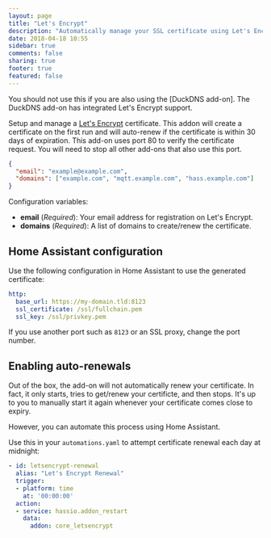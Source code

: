 ```yaml
---
layout: page
title: "Let's Encrypt"
description: "Automatically manage your SSL certificate using Let's Encrypt."
date: 2018-04-18 10:55
sidebar: true
comments: false
sharing: true
footer: true
featured: false
---
```


<p class='note'>
You should not use this if you are also using the [DuckDNS add-on]. The DuckDNS add-on has integrated Let's Encrypt support.
</p>

Setup and manage a [Let's Encrypt](https://letsencrypt.org/) certificate. This addon will create a certificate on the first run and will auto-renew if the certificate is within 30 days of expiration. This add-on uses port 80 to verify the certificate request. You will need to stop all other add-ons that also use this port.

```json
{
  "email": "example@example.com",
  "domains": ["example.com", "mqtt.example.com", "hass.example.com"]
}
```

Configuration variables:

- **email** (*Required*): Your email address for registration on Let's Encrypt.
- **domains** (*Required*): A list of domains to create/renew the certificate.

## Home Assistant configuration

Use the following configuration in Home Assistant to use the generated certificate:

```yaml
http:
  base_url: https://my-domain.tld:8123
  ssl_certificate: /ssl/fullchain.pem
  ssl_key: /ssl/privkey.pem
```

If you use another port such as `8123` or an SSL proxy, change the port number.

## Enabling auto-renewals

Out of the box, the add-on will not automatically renew your certificate. In fact, it only starts, tries to get/renew your certificte, and then stops. It's up to you to manually start it again whenever your certificate comes close to expiry.

However, you can automate this process using Home Assistant.

Use this in your `automations.yaml` to attempt certificate renewal each day at midnight:

```yaml
- id: letsencrypt-renewal
  alias: "Let's Encrypt Renewal"
  trigger:
  - platform: time
    at: '00:00:00'
  action:
  - service: hassio.addon_restart
    data:
      addon: core_letsencrypt
```

[DuckDNS add-on]: /addons/duckdns/
